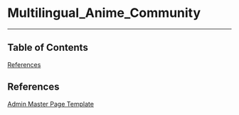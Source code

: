 # Multilingual_Anime_Community
---

## Table of Contents
[References](#references)

## References
[Admin Master Page Template](https://startbootstrap.com/theme/sb-admin-2)
